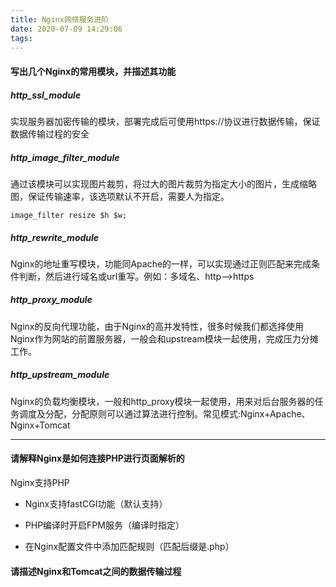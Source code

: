 ```yaml
---
title: Nginx网络服务进阶
date: 2020-07-09 14:29:06
tags:
---
```

#### 写出几个Nginx的常用模块，并描述其功能

##### http_ssl_module

实现服务器加密传输的模块，部署完成后可使用https://协议进行数据传输，保证数据传输过程的安全

##### http_image_filter_module

通过该模块可以实现图片裁剪，将过大的图片裁剪为指定大小的图片，生成缩略图，保证传输速率，该选项默认不开启，需要人为指定。
<!-- more -->
```
image_filter resize $h $w;
```

##### http_rewrite_module

Nginx的地址重写模块，功能同Apache的一样，可以实现通过正则匹配来完成条件判断，然后进行域名或url重写。例如：多域名、http-->https


##### http_proxy_module

Nginx的反向代理功能，由于Nginx的高并发特性，很多时候我们都选择使用Nginx作为网站的前置服务器，一般会和upstream模块一起使用，完成压力分摊工作。

##### http_upstream_module

Nginx的负载均衡模块，一般和http_proxy模块一起使用，用来对后台服务器的任务调度及分配，分配原则可以通过算法进行控制。常见模式:Nginx+Apache、Nginx+Tomcat

---
#### 请解释Nginx是如何连接PHP进行页面解析的

Nginx支持PHP

- Nginx支持fastCGI功能（默认支持）
 
- PHP编译时开启FPM服务（编译时指定）
 
- 在Nginx配置文件中添加匹配规则（匹配后缀是.php）

#### 请描述Nginx和Tomcat之间的数据传输过程





